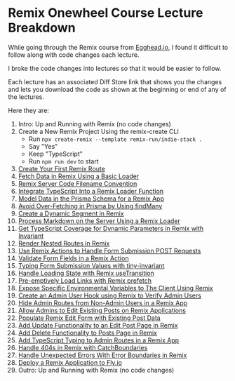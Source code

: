 # Remix Onewheel Course Lecture Breakdown

While going through the Remix course from [Egghead.io](https://egghead.io/lessons/remix-intro-up-and-running-with-remix), I found it difficult to follow along with code changes each lecture.

I broke the code changes into lectures so that it would be easier to follow.

Each lecture has an associated Diff Store link that shows you the changes and lets you download the code as shown at the beginning or end of any of the lectures.

Here they are:

1. Intro: Up and Running with Remix (no code changes)
2. Create a New Remix Project Using the remix-create CLI
   - Run `npx create-remix --template remix-run/indie-stack .`
   - Say "Yes"
   - Keep "TypeScript"
   - Run `npm run dev` to start
3. [Create Your First Remix Route](https://diff-store.com/diff/52095baaac15481ab58007e3e1ab0a25)
4. [Fetch Data in Remix Using a Basic Loader](https://diff-store.com/diff/7356dc59aab7422ab0d88a14491b4244)
5. [Remix Server Code Filename Convention](https://diff-store.com/diff/848e1f7f3fa2474fb2327b4793cc2b3d)
6. [Integrate TypeScript Into a Remix Loader Function](https://diff-store.com/diff/368aae9ea0624076aecc5da5ac56d986)
7. [Model Data in the Prisma Schema for a Remix App](https://diff-store.com/diff/daf35f0ac5fb48f482e2bf64890a3522)
8. [Avoid Over-Fetching in Prisma by Using findMany](https://diff-store.com/diff/b37b208de0344445860d964adbca81fe)
9.  [Create a Dynamic Segment in Remix](https://diff-store.com/diff/97d92d058635423a901067d8347c9d2f)
10. [Process Markdown on the Server Using a Remix Loader](https://diff-store.com/diff/4ea0e509ebde4e44a95b31ad767790b1)
11. [Get TypeScript Coverage for Dynamic Parameters in Remix with Invariant](https://diff-store.com/diff/9626f0da50c24ec0935557a3e5e2ad67)
12. [Render Nested Routes in Remix](https://diff-store.com/diff/73ac6b7bf1694c668f209e4d4eb1cbf9)
13. [Use Remix Actions to Handle Form Submission POST Requests](https://diff-store.com/diff/eda88a9662da41769ed7c27b0fde1df1)
14. [Validate Form Fields in a Remix Action](https://diff-store.com/diff/fc9485829a984a62a4a616a4f06101da)
15. [Typing Form Submission Values with tiny-invariant](https://diff-store.com/diff/0fab085b6fe7420e992a1b93c82f3890)
16. [Handle Loading State with Remix useTransition](https://diff-store.com/diff/354b8179e33a499ca78455371421e841)
17. [Pre-emptively Load Links with Remix prefetch](https://diff-store.com/diff/94e27228cf67457d8691594dc104534c)
18. [Expose Specific Environmental Variables to The Client Using Remix](https://diff-store.com/diff/15813aca4667453b8dcc372821e3e268)
19. [Create an Admin User Hook using Remix to Verify Admin Users](https://diff-store.com/diff/5a91dc6607444cc48988edfccc38acc0)
20. [Hide Admin Routes from Non-Admin Users in a Remix App](https://diff-store.com/diff/3f91ac8c8c3d44f59f8b95e0bc2f79e5)
21. [Allow Admins to Edit Existing Posts on Remix Applications](https://diff-store.com/diff/2153b72372fa4f91a4583570b74d74cd)
22. [Populate Remix Edit Form with Existing Post Data](https://diff-store.com/diff/fc21aaa198c44d6081dc70a7fce29ab9)
23. [Add Update Functionality to an Edit Post Page in Remix](https://diff-store.com/diff/1b4af019644c4cbdb911501b2005b20b)
24. [Add Delete Functionality to Posts Page in Remix](https://diff-store.com/diff/a78818bdc7a149888eb4d817342f9848)
25. [Add TypeScript Typing to Admin Routes in a Remix App](https://diff-store.com/diff/f1bfcb564f6240c4a2907aabc41bff3d)
26. [Handle 404s in Remix with CatchBoundaries](https://diff-store.com/diff/2d610ec46d4f4dfa9dfd9572196b8275)
27. [Handle Unexpected Errors With Error Boundaries in Remix](https://diff-store.com/diff/31a36b9fd5d6419a98d3365c7e068046)
28. [Deploy a Remix Application to Fly.io](https://diff-store.com/diff/7fe015c15e454cbebbec8b32c5308e49)
29. Outro: Up and Running with Remix (no code changes)